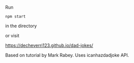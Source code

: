 Run

`npm start`

in the directory

or visit

https://decheverri123.github.io/dad-jokes/



Based on tutorial by Mark Rabey. Uses icanhazdadjoke API.
